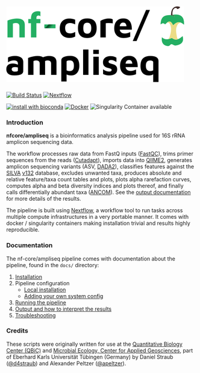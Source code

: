 # ![nf-core/ampliseq](docs/images/nfcore-ampliseq_logo.png)

[![Build Status](https://travis-ci.org/nf-core/ampliseq.svg?branch=master)](https://travis-ci.org/nf-core/ampliseq)
[![Nextflow](https://img.shields.io/badge/nextflow-%E2%89%A518.10.1-brightgreen.svg)](https://www.nextflow.io/)

[![install with bioconda](https://img.shields.io/badge/install%20with-bioconda-brightgreen.svg)](http://bioconda.github.io/)
[![Docker](https://img.shields.io/docker/automated/nfcore/ampliseq.svg)](https://hub.docker.com/r/nfcore/ampliseq)
![Singularity Container available](
https://img.shields.io/badge/singularity-available-7E4C74.svg)

### Introduction
**nfcore/ampliseq** is a bioinformatics analysis pipeline used for 16S rRNA amplicon sequencing data.

The workflow processes raw data from FastQ inputs ([FastQC](https://www.bioinformatics.babraham.ac.uk/projects/fastqc/)), trims primer sequences from the reads ([Cutadapt](https://journal.embnet.org/index.php/embnetjournal/article/view/200)), imports data into [QIIME2](https://qiime2.org/), generates amplicon sequencing variants (ASV, [DADA2](https://www.nature.com/articles/nmeth.3869)), classifies features against the [SILVA](https://www.arb-silva.de/) [v132](https://www.arb-silva.de/documentation/release-132/) database, excludes unwanted taxa, produces absolute and relative feature/taxa count tables and plots, plots alpha rarefaction curves, computes alpha and beta diversity indices and plots thereof, and finally calls differentially abundant taxa ([ANCOM](https://www.ncbi.nlm.nih.gov/pubmed/26028277)). See the [output documentation](docs/output.md) for more details of the results.

The pipeline is built using [Nextflow](https://www.nextflow.io), a workflow tool to run tasks across multiple compute infrastructures in a very portable manner. It comes with docker / singularity containers making installation trivial and results highly reproducible.

### Documentation
The nf-core/ampliseq pipeline comes with documentation about the pipeline, found in the `docs/` directory:

1. [Installation](https://nf-co.re/usage/installation)
2. Pipeline configuration
    * [Local installation](https://nf-co.re/usage/installation)
    * [Adding your own system config](https://nf-co.re/usage/adding_own_config)
3. [Running the pipeline](docs/usage.md)
4. [Output and how to interpret the results](docs/output.md)
5. [Troubleshooting](https://nf-co.re/usage/troubleshooting)

### Credits
These scripts were originally written for use at the [Quantitative Biology Center (QBiC)](http://www.qbic.life) and [Microbial Ecology, Center for Applied Geosciences](http://www.uni-tuebingen.de/de/104325), part of Eberhard Karls Universität Tübingen (Germany) by Daniel Straub ([@d4straub](https://github.com/d4straub)) and Alexander Peltzer ([@apeltzer](https://github.com/apeltzer)).

